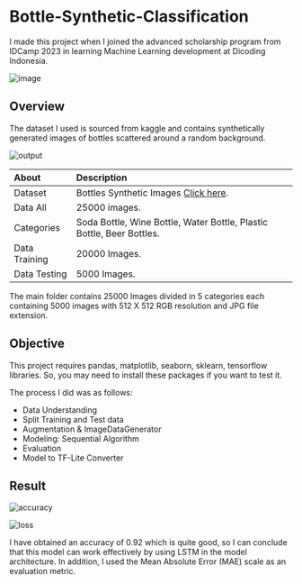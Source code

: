 # Bottle-Synthetic-Classification
I made this project when I joined the advanced scholarship program from IDCamp 2023 in learning Machine Learning development at Dicoding Indonesia.

![image](https://github.com/HafiizhTH/Bottle-Synthetic-Classification/assets/96015981/7b4db522-e6c8-498e-855d-532601ac4a27) 

## Overview
The dataset I used is sourced from kaggle and contains synthetically generated images of bottles scattered around a random background.

![output](https://github.com/HafiizhTH/Bottle-Synthetic-Classification/assets/96015981/7750763c-ad3c-4ba5-b58a-c0dcf81bd935)

About | Description
:---|:---
Dataset | Bottles Synthetic Images [Click here](https://www.kaggle.com/datasets/vencerlanz09/bottle-synthetic-images-dataset/data).
Data All  | 25000 images.
Categories | Soda Bottle, Wine Bottle, Water Bottle, Plastic Bottle, Beer Bottles.
Data Training | 20000 Images.
Data Testing | 5000 Images.

The main folder contains 25000 Images divided in 5 categories each containing 5000 images with 512 X 512 RGB resolution and JPG file extension.

## Objective
This project requires pandas, matplotlib, seaborn, sklearn, tensorflow libraries. So, you may need to install these packages if you want to test it.

The process I did was as follows:
- Data Understanding
- Split Training and Test data
- Augmentation & ImageDataGenerator
- Modeling: Sequential Algorithm
- Evaluation
- Model to TF-Lite Converter

## Result
![accuracy](https://github.com/HafiizhTH/Bottle-Synthetic-Classification/assets/96015981/9c7aa4f3-bcca-433a-972c-eccf2006f4ea)

![loss](https://github.com/HafiizhTH/Bottle-Synthetic-Classification/assets/96015981/f8facf93-b0b1-4e05-a3fa-79381d9f0ac5)

I have obtained an accuracy of 0.92 which is quite good, so I can conclude that this model can work effectively by using LSTM in the model architecture. In addition, I used the Mean Absolute Error (MAE) scale as an evaluation metric.

